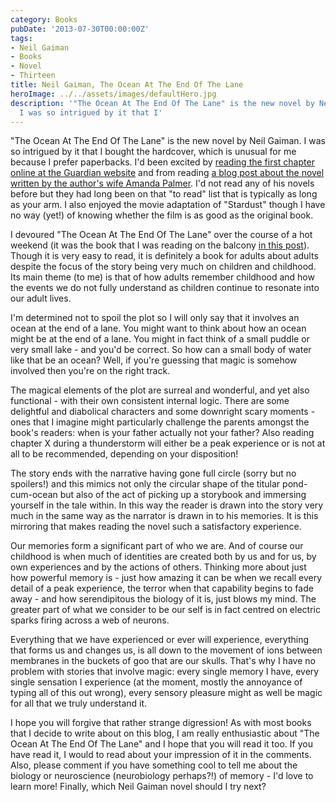 ```yaml
---
category: Books
pubDate: '2013-07-30T00:00:00Z'
tags:
- Neil Gaiman
- Books
- Novel
- Thirteen
title: Neil Gaiman, The Ocean At The End Of The Lane
heroImage: ../../assets/images/defaultHero.jpg
description: '"The Ocean At The End Of The Lane" is the new novel by Neil Gaiman.
  I was so intrigued by it that I'
---
```

"The Ocean At The End Of The Lane" is the new novel by Neil Gaiman. I was so intrigued by it that I bought the hardcover, which is unusual for me because I prefer paperbacks. I'd been excited by [reading the first chapter online at the Guardian website](http://www.theguardian.com/books/2013/jun/10/extract-ocean-end-lane-neil-gaiman) and from reading [a blog post about the novel written by the author's wife Amanda Palmer](http://amandapalmer.net/blog/20130618/). I'd not read any of his novels before but they had long been on that "to read" list that is typically as long as your arm. I also enjoyed the movie adaptation of "Stardust" though I have no way (yet!) of knowing whether the film is as good as the original book.

I devoured "The Ocean At The End Of The Lane" over the course of a hot weekend (it was the book that I was reading on the balcony [in this post](from-the-balcony)). Though it is very easy to read, it is definitely a book for adults about adults despite the focus of the story being very much on children and childhood. Its main theme (to me) is that of how adults remember childhood and how the events we do not fully understand as children continue to resonate into our adult lives.

I'm determined not to spoil the plot so I will only say that it involves an ocean at the end of a lane. You might want to think about how an ocean might be at the end of a lane. You might in fact think of a small puddle or very small lake - and you'd be correct. So how can a small body of water like that be an ocean? Well, if you're guessing that magic is somehow involved then you're on the right track.

The magical elements of the plot are surreal and wonderful, and yet also functional - with their own consistent internal logic. There are some delightful and diabolical characters and some downright scary moments - ones that I imagine might particularly challenge the parents amongst the book's readers: when is your father actually not your father? Also reading chapter X during a thunderstorm will either be a peak experience or is not at all to be recommended, depending on your disposition!

The story ends with the narrative having gone full circle (sorry but no spoilers!) and this mimics not only the circular shape of the titular pond-cum-ocean but also of the act of picking up a storybook and immersing yourself in the tale within. In this way the reader is drawn into the story very much in the same way as the narrator is drawn in to his memories. It is this mirroring that makes reading the novel such a satisfactory experience.

Our memories form a significant part of who we are. And of course our childhood is when much of identities are created both by us and for us, by own experiences and by the actions of others. Thinking more about just how powerful memory is - just how amazing it can be when we recall every detail of a peak experience, the terror when that capability begins to fade away - and how serendipitous the biology of it is, just blows my mind. The greater part of what we consider to be our self is in fact centred on electric sparks firing across a web of neurons.

Everything that we have experienced or ever will experience, everything that forms us and changes us, is all down to the movement of ions between membranes in the buckets of goo that are our skulls. That's why I have no problem with stories that involve magic: every single memory I have, every single sensation I experience (at the moment, mostly the annoyance of typing all of this out wrong), every sensory pleasure might as well be magic for all that we truly understand it.

I hope you will forgive that rather strange digression! As with most books that I decide to write about on this blog, I am really enthusiastic about "The Ocean At The End Of The Lane" and I hope that you will read it too. If you have read it, I would to read about your impression of it in the comments. Also, please comment if you have something cool to tell me about the biology or neuroscience (neurobiology perhaps?!) of memory - I'd love to learn more! Finally, which Neil Gaiman novel should I try next?
